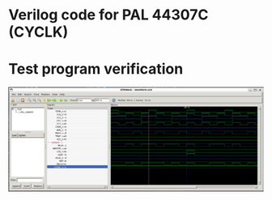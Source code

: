 # Verilog code for PAL 44307C (CYCLK)

# Test program verification

![Screenshot from GTKWave](gtkwave.png)